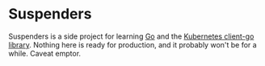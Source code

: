 # Suspenders

Suspenders is a side project for learning [Go](https://golang.org/) and the [Kubernetes client-go library](https://github.com/kubernetes/client-go). Nothing here is ready for production, and it probably won't be for a while. Caveat emptor.
